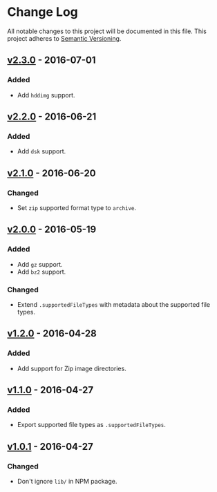 # Change Log

All notable changes to this project will be documented in this file.
This project adheres to [Semantic Versioning](http://semver.org/).

## [v2.3.0] - 2016-07-01

### Added

- Add `hddimg` support.

## [v2.2.0] - 2016-06-21

### Added

- Add `dsk` support.

## [v2.1.0] - 2016-06-20

### Changed

- Set `zip` supported format type to `archive`.

## [v2.0.0] - 2016-05-19

### Added

- Add `gz` support.
- Add `bz2` support.

### Changed

- Extend `.supportedFileTypes` with metadata about the supported file types.

## [v1.2.0] - 2016-04-28

### Added

- Add support for Zip image directories.

## [v1.1.0] - 2016-04-27

### Added

- Export supported file types as `.supportedFileTypes`.

## [v1.0.1] - 2016-04-27

### Changed

- Don't ignore `lib/` in NPM package.

[v2.3.0]: https://github.com/resin-io-modules/etcher-image-stream/compare/v2.2.0...v2.3.0
[v2.2.0]: https://github.com/resin-io-modules/etcher-image-stream/compare/v2.1.0...v2.2.0
[v2.1.0]: https://github.com/resin-io-modules/etcher-image-stream/compare/v2.0.0...v2.1.0
[v2.0.0]: https://github.com/resin-io-modules/etcher-image-stream/compare/v1.2.0...v2.0.0
[v1.2.0]: https://github.com/resin-io-modules/etcher-image-stream/compare/v1.1.0...v1.2.0
[v1.1.0]: https://github.com/resin-io-modules/etcher-image-stream/compare/v1.0.1...v1.1.0
[v1.0.1]: https://github.com/resin-io-modules/etcher-image-stream/compare/v1.0.0...v1.0.1
